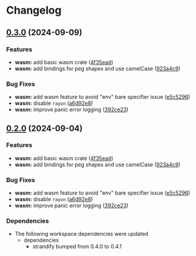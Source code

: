 # Changelog

## [0.3.0](https://github.com/loiccoyle/strandify/compare/strandify-wasm-v0.2.1...strandify-wasm-v0.3.0) (2024-09-09)


### Features

* **wasm:** add basic wasm crate ([4f35ead](https://github.com/loiccoyle/strandify/commit/4f35ead0064780f59fd88cc43b756a556d445450))
* **wasm:** add bindings for peg shapes and use camelCase ([923a4c9](https://github.com/loiccoyle/strandify/commit/923a4c97217101ad0f53fd894a62109b7e42deaf))


### Bug Fixes

* **wasm:** add wasm feature to avoid "env" bare specifier issue ([e5c5296](https://github.com/loiccoyle/strandify/commit/e5c529686cd40a74fa645e0e701397299c611715))
* **wasm:** disable `rayon` ([a6d92e8](https://github.com/loiccoyle/strandify/commit/a6d92e8e9768cb91c1cbe5e4691dd4ae685d912e))
* **wasm:** improve panic error logging ([392ce23](https://github.com/loiccoyle/strandify/commit/392ce2358982fedf7f45ac8e46288bfc8adcd56f))

## [0.2.0](https://github.com/loiccoyle/strandify/compare/strandify-wasm-v0.1.0...strandify-wasm-v0.2.0) (2024-09-04)


### Features

* **wasm:** add basic wasm crate ([4f35ead](https://github.com/loiccoyle/strandify/commit/4f35ead0064780f59fd88cc43b756a556d445450))
* **wasm:** add bindings for peg shapes and use camelCase ([923a4c9](https://github.com/loiccoyle/strandify/commit/923a4c97217101ad0f53fd894a62109b7e42deaf))


### Bug Fixes

* **wasm:** add wasm feature to avoid "env" bare specifier issue ([e5c5296](https://github.com/loiccoyle/strandify/commit/e5c529686cd40a74fa645e0e701397299c611715))
* **wasm:** disable `rayon` ([a6d92e8](https://github.com/loiccoyle/strandify/commit/a6d92e8e9768cb91c1cbe5e4691dd4ae685d912e))
* **wasm:** improve panic error logging ([392ce23](https://github.com/loiccoyle/strandify/commit/392ce2358982fedf7f45ac8e46288bfc8adcd56f))


### Dependencies

* The following workspace dependencies were updated
  * dependencies
    * strandify bumped from 0.4.0 to 0.4.1
